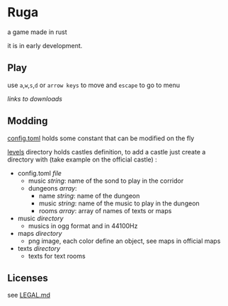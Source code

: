 # Ruga

a game made in rust

it is in early development.

## Play

use `a`,`w`,`s`,`d` or `arrow keys` to move and `escape` to go to menu

*links to downloads*

## Modding

[config.toml](config.toml) holds some constant that can be modified on the fly

[levels](levels) directory holds castles definition, to add a castle just create a directory with (take example on the official castle) :
* config.toml *file*
  * music *string*: name of the sond to play in the corridor
  * dungeons *array*:
    * name *string*: name of the dungeon
	* music *string*: name of the music to play in the dungeon
	* rooms *array*: array of names of texts or maps
* music *directory*
  * musics in ogg format and in 44100Hz
* maps *directory*
  * png image, each color define an object, see maps in official maps
* texts *directory*
  * texts for text rooms

## Licenses

see [LEGAL.md](LEGAL.md)
